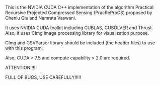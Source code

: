 This is the NVIDIA CUDA C++ implementation of the algorithm Practical Recursive Projected Compressed Sensing (PracReProCS) proposed by Chenlu Qiu and Namrata Vaswani.

It uses NVIDIA CUDA toolkit including CUBLAS, CUSOLVER and Thrust. Also, it uses CImg image processing library for visualization purpose.

CImg and CSVParser library should be included (the header files) to use with this program.

Also, CUDA > 7.5 and compute capability > 2.0 are required.

ATTENTION!!!!!

FULL OF BUGS, USE CAREFULLY!!!!!
